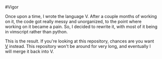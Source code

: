#Vigor

Once upon a time, I wrote the language V. After a couple months of working on it, the code got really messy and unorganized, to the point where working on it became a pain. So, I decided to rewrite it, with most of it being in vimscript rather than python.

This is the result. If you're looking at this repository, chances are you want [V](https://github.com/DJMcMayhem/V) instead. This repository won't be around for very long, and eventually I will merge it back into V.
